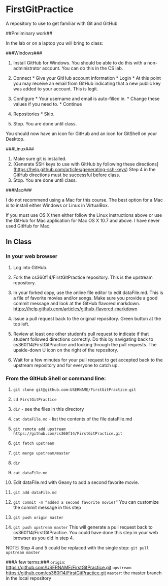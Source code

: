 FirstGitPractice
================

A repository to use to get familiar with Git and GitHub


##Preliminary work##

In the lab or on a laptop you will bring to class:

###Windows###

  
  1. Install GitHub for Windows. You should be able to do this with a non-administrator account.  You can do this in the CS lab.
  2. Connect
    * Give your GitHub account information
    * Login
    * At this point you may receive an email from GitHub indicating that a new public key was added to your account. This is legit.
  3. Configure
    * Your username and email is auto-filled in.
    * Change these values if you need to.
    * Continue
  4. Repositories
    * Skip.

  5. Stop. You are done until class.
    
  You should now have an icon for GitHub and an icon for GitShell on your Desktop.

###Linux###

  1. Make sure git is installed.
  2.  [Generate SSH keys to use with GitHub by following these directions] (https://help.github.com/articles/generating-ssh-keys) Step 4 in the GitHub directions must be successful before class.
  3. Stop. You are done until class.

###Mac###

  I do not recommend using a Mac for this course.  The best option for a Mac is to install either Windows or Linux in VirtualBox.

  If you must use OS X then either follow the Linux instructions above or use the GitHub for Mac application for Mac OS X 10.7 and above.  I have never used GitHub for Mac.


## In Class ##

### In your web browser ###
1. Log into GitHub.

2. Fork the cs360f14/FirstGitPractice repository.  This is the upstream repository.

3. In your forked copy, use the online file editor to edit dataFile.md.
This is a file of favorite movies and/or songs.  Make sure you provide a good commit message and look at the GitHub flavored markdown. https://help.github.com/articles/github-flavored-markdown

4. Issue a pull request back to the original repository.  Green button at the top left.

5. Review at least one other student’s pull request to indicate if that student followed directions correctly.   Do this by navigating back to cs360f14/FirstGitPractice and looking through the pull requests.  The upside-down U icon on the right of the repository.

6. Wait for a few minutes for your pull request to get accepted back to the upstream repository and for everyone to catch up.

### From the GitHub Shell or command line: ###

1. `git clone git@github.com:USERNAME/FirstGitPractice.git`

2. `cd FirstGitPractice`
  2. `dir` - see the files in this directory
  2. `cat dataFile.md` -  list the contents of the file dataFile.md
 

3. `git remote add upstream https://github.com/cs360f14/FirstGitPractice.git`

4. `git fetch upstream`

5. `git merge upstream/master`
  5. `dir`
  5. `cat dataFile.md`

6. Edit dataFile.md with Geany to add a second favorite movie.

7. `git add dataFile.md`

8. `git commit -m “added a second favorite movie!”`
You can customize the commit message in this step

9. `git push origin master`

10. `git push upstream master`
This will generate a pull request back to cs360f14/FirstGitPractice.  You could have done this step in your web browser as you did in step 4.

NOTE: Step 4 and 5 could be replaced with the single step:
`git pull upstream master`

###A few terms:###
`origin`: https://github.com/USERNAME/FirstGitPractice.git
`upstream`: https://github.com/cs360f14/FirstGitPractice.git
`master`: the master branch in the local repository
